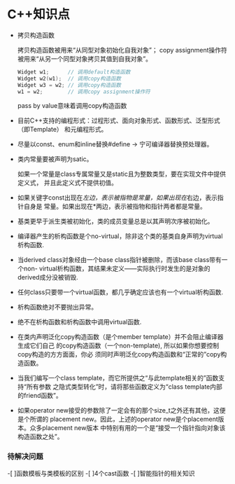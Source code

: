 C++知识点
===============

* 拷贝构造函数

   拷贝构造函数被用来“从同型对象初始化自我对象”；
   copy assignment操作符被用来“从另一个同型对象拷贝其值到自我对象”。
   ```cpp
   Widget w1;      // 调用default构造函数
   Widget w2(w1);  // 调用copy构造函数
   Widget w3 = w2; // 调用copy构造函数
   w1 = w2;        // 调用copy assignment操作符
   ```
   pass by value意味着调用copy构造函数
* 目前C++支持的编程形式：过程形式、面向对象形式、函数形式、泛型形式（即Template）
  和元编程形式。
* 尽量以const、enum和inline替换#define -> 宁可编译器替换预处理器。
* 类内常量要被声明为satic。

    如果一个常量是class专属常量又是static且为整数类型，要在实现文件中提供定义式，
    并且此定义式不提供初值。
* 如果关键字const出现在*左边，表示被指物是常量，如果出现在*右边，表示指针自身是
  常量。如果出现在*两边，表示被指物和指针两者都是常量。
* 基类更早于派生类被初始化，类的成员变量总是以其声明次序被初始化。
* 编译器产生的析构函数是个no-virtual，除非这个类的基类自身声明为virtual析构函数.
* 当derived class对象经由一个base class指针被删除，而该base class带有一个non-
  virtual析构函数，其结果未定义——实际执行时发生的是对象的derived成分没被销毁.
* 任何class只要带一个virtual函数，都几乎确定应该也有一个virtual析构函数.
* 析构函数绝对不要抛出异常。
* 绝不在析构函数和析构函数中调用virtual函数.
* 在类内声明泛化copy构造函数（是个member template）并不会阻止编译器生成它们自己
  的copy构造函数（一个non-template), 所以如果你想要控制copy构造的方方面面，你必
  须同时声明泛化copy构造函数和“正常的”copy构造函数。
* 当我们编写一个class template，而它所提供之“与此template相关的”函数支持“所有参数
  之隐式类型转化”时，请将那些函数定义为“class template内部的friend函数”。
* 如果operator new接受的参数除了一定会有的那个size_t之外还有其他，这便是个所谓的
  placement new。因此，上述的operator new是个placement版本。众多placement new版本
  中特别有用的一个是“接受一个指针指向对象该构造函数之处”。






### 待解决问题

-[ ]函数模板与类模板的区别
-[ ]4个cast函数
-[ ]智能指针的相关知识
